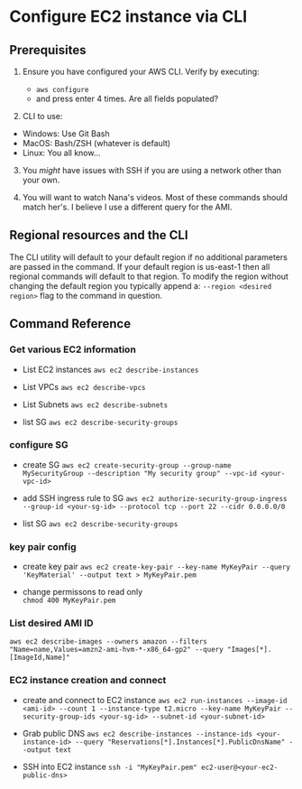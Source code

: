 # Configure EC2 instance via CLI 

## Prerequisites 
1) Ensure you have configured your AWS CLI. Verify by executing:
    - `aws configure`
    - and press enter 4 times. Are all fields populated? 

2) CLI to use: 
- Windows: Use Git Bash
- MacOS: Bash/ZSH (whatever is default)
- Linux: You all know...

3) You *might* have issues with SSH if you are using a network other than your own. 

4) You will want to watch Nana's videos. Most of these commands should match her's. I believe I use a different query for the AMI. 

## Regional resources and the CLI
The CLI utility will default to your default region if no additional parameters are passed in the command. If your default region is us-east-1 then all regional commands will default to that region. To modify the region without changing the default region you typically append a:
`--region <desired region>`
 flag to the command in question. 

## Command Reference


### Get various EC2 information
- List EC2 instances
`aws ec2 describe-instances`

- List VPCs
`aws ec2 describe-vpcs`

- List Subnets
`aws ec2 describe-subnets`

- list SG 
`aws ec2 describe-security-groups`



### configure SG
- create SG
`aws ec2 create-security-group --group-name MySecurityGroup --description "My security group" --vpc-id <your-vpc-id>`

- add SSH ingress rule to SG
`aws ec2 authorize-security-group-ingress --group-id <your-sg-id> --protocol tcp --port 22 --cidr 0.0.0.0/0`

- list SG 
`aws ec2 describe-security-groups`



### key pair config 
- create key pair 
`aws ec2 create-key-pair --key-name MyKeyPair --query 'KeyMaterial' --output text > MyKeyPair.pem`

- change permissons to read only  
`chmod 400 MyKeyPair.pem`


### List desired AMI ID
`aws ec2 describe-images --owners amazon --filters "Name=name,Values=amzn2-ami-hvm-*-x86_64-gp2" --query "Images[*].[ImageId,Name]"`


### EC2 instance creation and connect
- create and connect to EC2 instance 
`aws ec2 run-instances --image-id <ami-id> --count 1 --instance-type t2.micro --key-name MyKeyPair --security-group-ids <your-sg-id> --subnet-id <your-subnet-id>`

- Grab public DNS
`aws ec2 describe-instances --instance-ids <your-instance-id> --query "Reservations[*].Instances[*].PublicDnsName" --output text`

- SSH into EC2 instance
`ssh -i "MyKeyPair.pem" ec2-user@<your-ec2-public-dns>`
